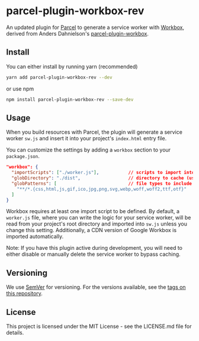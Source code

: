 # parcel-plugin-workbox-rev

An updated plugin for [Parcel][parcel url] to generate a service worker with [Workbox][workbox url], derived from Anders Dahnielson's [parcel-plugin-workbox][ppw url].

## Install

You can either install by running yarn (recommended)

```bash
yarn add parcel-plugin-workbox-rev --dev
```

or use npm

```bash
npm install parcel-plugin-workbox-rev --save-dev
```

## Usage

When you build resources with Parcel, the plugin will generate a service worker `sw.js` and insert it into your project's `index.html` entry file.

You can customize the settings by adding a `workbox` section to your `package.json`.

```json
"workbox": {
  "importScripts": ["./worker.js"],           // scripts to import into `sw.js`
  "globDirectory": "./dist",                  // directory to cache (usually output dir)
  "globPatterns": [                           // file types to include
    "**/*.{css,html,js,gif,ico,jpg,png,svg,webp,woff,woff2,ttf,otf}"
  ]
}
```

Workbox requires at least one import script to be defined. By default, a `worker.js` file, where you can write the logic for your service worker, will be read from your project's root directory and imported into `sw.js` unless you change this setting. Additionally, a CDN version of Google Workbox is imported automatically.

Note: If you have this plugin active during development, you will need to either disable or manually delete the service worker to bypass caching.

## Versioning

We use [SemVer](http://semver.org/) for versioning. For the versions available, see the [tags on this repository](https://gitlab.com/selfagency/parcel-plugin-workbox-rev/tags).

## License

This project is licensed under the MIT License - see the LICENSE.md file for details.

[parcel url]: https://parceljs.org
[workbox url]: https://developers.google.com/web/tools/workbox/
[ppw url]: dahnielson/parcel-plugin-workbox
